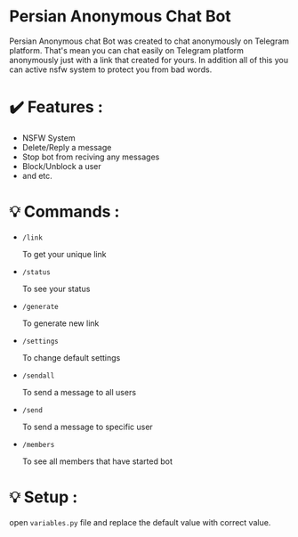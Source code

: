 <h1>Persian Anonymous Chat Bot</h1>

<p>Persian Anonymous chat Bot was created to chat anonymously on Telegram platform. That's mean you can chat easily on Telegram platform anonymously just with a link that created for yours. In addition all of this you can active nsfw system to protect you from bad words.</p>

<h1>✔️ Features : </h1>
<ul>
  <li>NSFW System</li>
  <li>Delete/Reply a message</li>
  <li>Stop bot from reciving any messages</li>
  <li>Block/Unblock a user</li>
  <li>and etc.</li>
</ul>


<h1>💡 Commands : </h1>
<ul>
  
  <li>
    <code>/link</code>
    <p>To get your unique link</p>
  </li>
  
  <li>
    <code>/status</code>
    <p>To see your status</p>
  </li>
  
  <li>
    <code>/generate</code>
    <p>To generate new link</p>
  </li>
  
  <li>
    <code>/settings</code>
    <p>To change default settings</p>
  </li>

  <li>
    <code>/sendall</code>
    <p>To send a message to all users</p>
  </li>

  <li>
    <code>/send</code>
    <p>To send a message to specific user</p>
  </li>

  <li>
    <code>/members</code>
    <p>To see all members that have started bot</p>
  </li>
</ul>

<h1>💡 Setup :</h1>
<p>open <code>variables.py</code> file and replace the default value with correct value.</p>
